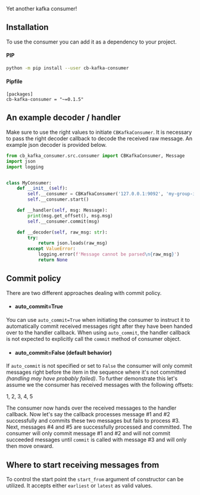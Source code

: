 Yet another kafka consumer!

## Installation

To use the consumer you can add it as a dependency to your project.

#### PIP

```Bash
python -m pip install --user cb-kafka-consumer
```

#### Pipfile

```
[packages]
cb-kafka-consumer = "~=0.1.5"
```

## An example decoder / handler

Make sure to use the right values to initiate ``CBKafkaConsumer``.
It is necessary to pass the right decoder callback to decode the received raw message.
An example json decoder is provided below.

```Python
from cb_kafka_consumer.src.consumer import CBKafkaConsumer, Message
import json
import logging


class MyConsumer:
    def __init__(self):
        self.__consumer = CBKafkaConsumer('127.0.0.1:9092', 'my-group-id', 'my-topic', self.__handler, self.__decoder)
        self.__consumer.start()

    def __handler(self, msg: Message):
        print(msg.get_offset(), msg.msg)
        self.__consumer.commit(msg)

    def __decoder(self, raw_msg: str):
        try:
            return json.loads(raw_msg)
        except ValueError:
            logging.error(f'Message cannot be parsed\n{raw_msg}')
            return None
```

## Commit policy

There are two different approaches dealing with commit policy.

- #### auto_commit=True

You can use ``auto_commit=True`` when initiating the consumer to instruct it to automatically
commit received messages right after they have been handed over to the handler callback. When
using ``auto_commit``, the handler callback is not expected to explicitly call the ``commit``
method of consumer object.

- #### auto_commit=False (default behavior)

If ``auto_commit`` is not specified or set to ``False`` the consumer will only commit messages
right before the item in the sequence where it's not committed *(handling may have probably failed)*.
To further demonstrate this let's assume we the consumer has received messages with the following
offsets:

1, 2, 3, 4, 5

The consumer now hands over the received messages to the handler callback. Now let's say the callback
processes message #1 and #2 successfully and commits these two messages but fails to process #3. Next,
messages #4 and #5 are successfully processed and committed. The consumer will only commit message #1
and #2 and will not commit succeeded messages until ``commit`` is called with message #3 and will
only then move onward.

## Where to start receiving messages from
To control the start point the ``start_from`` argument of constructor can be utilized. It accepts either
``earliest`` or ``latest`` as valid values. 